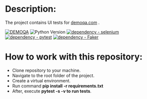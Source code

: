 # Description:
The project contains UI tests for [demoqa.com](https://demoqa.com/) .

[![DEMOQA](https://github.com/Lipatnikova/demoqa/actions/workflows/demoqa.yml/badge.svg?branch=)](https://github.com/Lipatnikova/demoqa/actions/workflows/demoqa.yml)
![Python Version](https://img.shields.io/badge/python-3.11-blue)
[![dependency - selenium](https://img.shields.io/badge/dependency-selenium-blue?logo=selenium&logoColor=white)](https://pypi.org/project/selenium)
[![dependency - pytest](https://img.shields.io/badge/dependency-pytest-blue?logo=pytest&logoColor=white)](https://pypi.org/project/pytest)
[![dependency - Faker](https://img.shields.io/badge/dependency-Faker-blue)](https://pypi.org/project/Faker)

# How to work with this repository:
* Clone repository to your machine.
* Navigate to the root folder of the project.
* Create a virtual environment.
* Run command **pip install -r requirements.txt**
* After, execute **pytest -s -v to run tests**.
